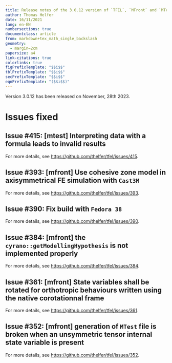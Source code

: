 ```yaml
---
title: Release notes of the 3.0.12 version of `TFEL`, `MFront` and `MTest`
author: Thomas Helfer
date: 16/11/2021
lang: en-EN
numbersections: true
documentclass: article
from: markdown+tex_math_single_backslash
geometry:
  - margin=2cm
papersize: a4
link-citations: true
colorlinks: true
figPrefixTemplate: "$$i$$"
tblPrefixTemplate: "$$i$$"
secPrefixTemplate: "$$i$$"
eqnPrefixTemplate: "($$i$$)"
---
```


Version 3.0.12 has been released on November, 28th 2023.

# Issues fixed

## Issue #415: [mtest] Interpreting data with a formula leads to invalid results

For more details, see <https://github.com/thelfer/tfel/issues/415>.

## Issue #393: [mfront] Use cohesive zone model in axisymmetrical FE simulation with `Cast3M`

For more details, see <https://github.com/thelfer/tfel/issues/393>.

## Issue #390: Fix build with `Fedora 38`

For more details, see <https://github.com/thelfer/tfel/issues/390>.

## Issue #384: [mfront] the `cyrano::getModellingHypothesis` is not implemented properly

For more details, see <https://github.com/thelfer/tfel/issues/384>.

## Issue #361: [mfront] State variables shall be rotated for orthotropic behaviours written using the native corotationnal frame

For more details, see <https://github.com/thelfer/tfel/issues/361>.

## Issue #352: [mfront] generation of `MTest` file is broken when an unsymmetric tensor internal state variable is present

For more details, see <https://github.com/thelfer/tfel/issues/352>.
